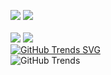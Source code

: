 [<img src="https://github-readme-stats.vercel.app/api/top-langs/?username=abewartech&hide=html,blade,tsql,css&langs_count=8&layout=compact&title_color=00ff00&text_color=00ff00&icon_color=00ff00&border_color=00ff00&bg_color=000000">](https://github.com/abewartech) ![](https://bit.ly/3b1M9mh)
<br />
<br />
![](https://komarev.com/ghpvc/?username=abewartech)
![](https://bit.ly/3OxQEbF)
<br />
[![GitHub Trends SVG](https://api.githubtrends.io/user/svg/avgupta456/langs)](https://githubtrends.io)
<br />
![GitHub Trends](https://api.githubtrends.io/user/svg/abewartech/repos?time_range=one_year&theme=ferns)

